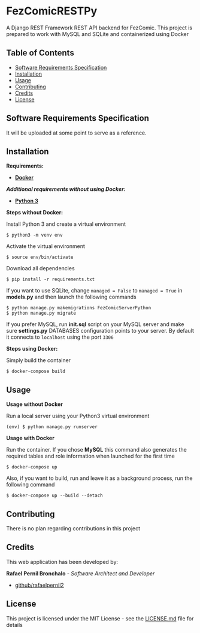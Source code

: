 # FezComicRESTPy
A Django REST Framework REST API backend for FezComic. This project is prepared to work with MySQL and SQLite and containerized using Docker
## Table of Contents
- [Software Requirements Specification](#software-requirements-specification)
- [Installation](#installation)
- [Usage](#usage)
- [Contributing](#contributing)
- [Credits](#credits)
- [License](#license)
## Software Requirements Specification
It will be uploaded at some point to serve as a reference.
## Installation
**Requirements:**
* [**Docker**](https://www.docker.com/)

***Additional requirements without using Docker:***
* [**Python 3**](https://www.python.org/downloads/)

**Steps without Docker:**

Install Python 3 and create a virtual environment
```
$ python3 -m venv env
```
Activate the virtual environment
```
$ source env/bin/activate
```
Download all dependencies
```
$ pip install -r requirements.txt
```
If you want to use SQLite, change ``managed = False`` to ``managed = True`` in **models.py** and then launch the following commands
```
$ python manage.py makemigrations FezComicServerPython
$ python manage.py migrate
```
If you prefer MySQL, run **init.sql** script on your MySQL server and make sure **settings.py** DATABASES configuration points to your server. By default it connects to ``localhost`` using the port ``3306``

**Steps using Docker:**

Simply build the container
```
$ docker-compose build
```

## Usage
**Usage without Docker**

Run a local server using your Python3 virtual environment
```
(env) $ python manage.py runserver
```

**Usage with Docker**

Run the container. If you chose **MySQL** this command also generates the required tables and role information when launched for the first time
```
$ docker-compose up
```
Also, if you want to build, run and leave it as a background process, run the following command
```
$ docker-compose up --build --detach
```
## Contributing
There is no plan regarding contributions in this project
## Credits
This web application has been developed by:

**Rafael Pernil Bronchalo** - *Software Architect and Developer* 

* [github/rafaelpernil2](https://github.com/rafaelpernil2)

## License
This project is licensed under the MIT License - see the [LICENSE.md](LICENSE.md) file for details
